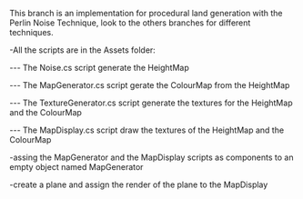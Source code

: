 This branch is an implementation for procedural land generation with the Perlin Noise Technique, look to the others branches for different techniques.

-All the scripts are in the Assets folder:

--- The Noise.cs script generate the HeightMap

--- The MapGenerator.cs script gerate the ColourMap from the HeightMap

--- The TextureGenerator.cs script generate the textures for the HeightMap and the ColourMap

--- The MapDisplay.cs script draw the textures of the HeightMap and the ColourMap

-assing the MapGenerator and the MapDisplay scripts as components to an empty object named MapGenerator

-create a plane and assign the render of the plane to the MapDisplay
